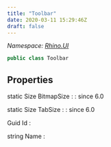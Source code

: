 ```yaml
---
title: "Toolbar"
date: 2020-03-11 15:29:46Z
draft: false
---
```


*Namespace: [Rhino.UI](../)*

```cs
public class Toolbar
```
## Properties

static Size BitmapSize
: 
: since 6.0

static Size TabSize
: 
: since 6.0

Guid Id
: 

string Name
: 
